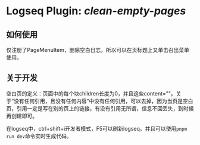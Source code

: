 # Logseq Plugin: *clean-empty-pages*

## 如何使用

仅注册了PageMenuItem，删除空白日志。所以可以在页标题上又单击召出菜单使用。

## 关于开发

空白页的定义：页面中的每个块children长度为0，并且这些content=""。关于“没有任何引用，且没有任何内容”中没有任何引用，可以去掉，因为当页是空白页，引用一定是写在别的页上的链接，有没有引用无所谓，信息不回丢失，到时候再创建即可。


在logseq中，ctrl+shift+i开发者模式，F5可以刷新logseq。并且可以使用`pnpm run dev`命令实时生成代码。